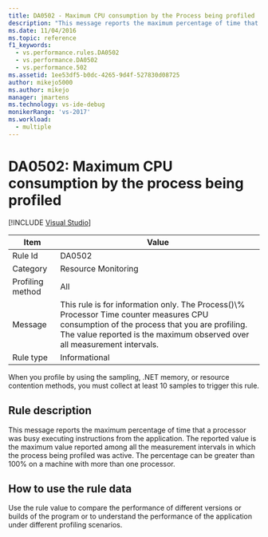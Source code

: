 ```yaml
---
title: DA0502 - Maximum CPU consumption by the Process being profiled | Microsoft Docs
description: "This message reports the maximum percentage of time that a processor was busy executing instructions from the application."
ms.date: 11/04/2016
ms.topic: reference
f1_keywords: 
  - vs.performance.rules.DA0502
  - vs.performance.DA0502
  - vs.performance.502
ms.assetid: 1ee53df5-b0dc-4265-9d4f-527830d08725
author: mikejo5000
ms.author: mikejo
manager: jmartens
ms.technology: vs-ide-debug
monikerRange: 'vs-2017'
ms.workload: 
  - multiple
---
```

# DA0502: Maximum CPU consumption by the process being profiled

 [!INCLUDE [Visual Studio](~/includes/applies-to-version/vs-windows-only.md)]

|Item|Value|
|-|-|
|Rule Id|DA0502|
|Category|Resource Monitoring|
|Profiling method|All|
|Message|This rule is for information only. The Process()\\% Processor Time counter measures CPU consumption of the process that you are profiling. The value reported is the maximum observed over all measurement intervals.|
|Rule type|Informational|

 When you profile by using the sampling, .NET memory, or resource contention methods, you must collect at least 10 samples to trigger this rule.

## Rule description
 This message reports the maximum percentage of time that a processor was busy executing instructions from the application. The reported value is the maximum value reported among all the measurement intervals in which the process being profiled was active. The percentage can be greater than 100% on a machine with more than one processor.

## How to use the rule data
 Use the rule value to compare the performance of different versions or builds of the program or to understand the performance of the application under different profiling scenarios.
